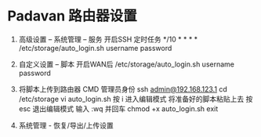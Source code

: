 # Padavan 路由器设置

1.	高级设置 – 系统管理 – 服务
开启SSH
定时任务 */10 * * * * /etc/storage/auto_login.sh username password

2.	自定义设置 – 脚本
开启WAN后
/etc/storage/auto_login.sh username password

3.	将脚本上传到路由器
CMD 管理员身份
ssh admin@192.168.123.1
cd /etc/storage
vi auto_login.sh
按 i 进入编辑模式
将准备好的脚本粘贴上去
按 esc 退出编辑模式
输入 :wq 并回车
chmod +x auto_login.sh
exit

4.	系统管理 - 恢复/导出/上传设置
